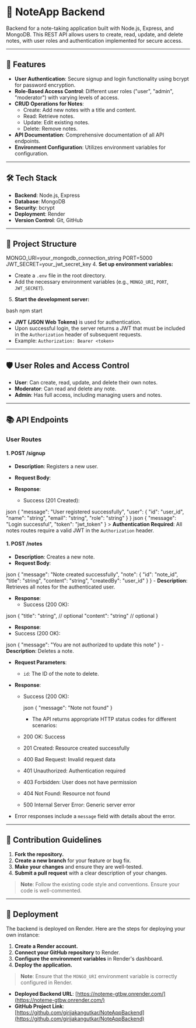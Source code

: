 
# 📘 NoteApp Backend

Backend for a note-taking application built with Node.js, Express, and MongoDB. This REST API allows users to create, read, update, and delete notes, with user roles and authentication implemented for secure access.

---

## 🚀 Features

- **User Authentication**: Secure signup and login functionality using bcrypt for password encryption.
- **Role-Based Access Control**: Different user roles ("user", "admin", "moderator") with varying levels of access.
- **CRUD Operations for Notes**:
  - Create: Add new notes with a title and content.
  - Read: Retrieve notes.
  - Update: Edit existing notes.
  - Delete: Remove notes.
- **API Documentation**: Comprehensive documentation of all API endpoints.
- **Environment Configuration**: Utilizes environment variables for configuration.

---

## 🛠️ Tech Stack

- **Backend**: Node.js, Express
- **Database**: MongoDB
- **Security**: bcrypt
- **Deployment**: Render
- **Version Control**: Git, GitHub

---

## 📂 Project Structure


MONGO_URI=your_mongodb_connection_string
PORT=5000
JWT_SECRET=your_jwt_secret_key
4. **Set up environment variables:**

   - Create a `.env` file in the root directory.
   - Add the necessary environment variables (e.g., `MONGO_URI`, `PORT`, `JWT_SECRET`).

5. **Start the development server:**

bash
   npm start
   - **JWT (JSON Web Tokens)** is used for authentication.
- Upon successful login, the server returns a JWT that must be included in the `Authorization` header of subsequent requests.
- Example: `Authorization: Bearer <token>`

---

## 🛡️ User Roles and Access Control

- **User**: Can create, read, update, and delete their own notes.
- **Moderator**: Can read and delete any note.
- **Admin**: Has full access, including managing users and notes.

---

## 📚 API Endpoints

### User Routes

#### 1. POST /signup

- **Description**: Registers a new user.
- **Request Body**:

- **Response**:
  - Success (201 Created):

json
    {
      "message": "User registered successfully",
      "user": {
        "id": "user_id",
        "name": "string",
        "email": "string",
        "role": "string"
      }
    }
    json
    {
      "message": "Login successful",
      "token": "jwt_token"
    }
    > **Authentication Required**: All notes routes require a valid JWT in the `Authorization` header.

#### 1. POST /notes

- **Description**: Creates a new note.
- **Request Body**:

json
    {
      "message": "Note created successfully",
      "note": {
        "id": "note_id",
        "title": "string",
        "content": "string",
        "createdBy": "user_id"
      }
    }
    - **Description**: Retrieves all notes for the authenticated user.
- **Response**:
  - Success (200 OK):

json
  {
    "title": "string",    // optional
    "content": "string"  // optional
  }
  - **Response**:
  - Success (200 OK):

json
    {
      "message": "You are not authorized to update this note"
    }
    - **Description**: Deletes a note.
- **Request Parameters**:
  - `id`: The ID of the note to delete.
- **Response**:
  - Success (200 OK):

    json
    {
      "message": "Note not found"
    }
    - The API returns appropriate HTTP status codes for different scenarios:
  - 200 OK: Success
  - 201 Created: Resource created successfully
  - 400 Bad Request: Invalid request data
  - 401 Unauthorized: Authentication required
  - 403 Forbidden: User does not have permission
  - 404 Not Found: Resource not found
  - 500 Internal Server Error: Generic server error

- Error responses include a `message` field with details about the error.

---

## 🤝 Contribution Guidelines

1. **Fork the repository.**
2. **Create a new branch** for your feature or bug fix.
3. **Make your changes** and ensure they are well-tested.
4. **Submit a pull request** with a clear description of your changes.

> **Note**: Follow the existing code style and conventions.  Ensure your code is well-commented.

---

## 🚀 Deployment

The backend is deployed on Render.  Here are the steps for deploying your own instance:

1. **Create a Render account.**
2. **Connect your GitHub repository** to Render.
3. **Configure the environment variables** in Render's dashboard.
4. **Deploy the application.**

> **Note**: Ensure that the `MONGO_URI` environment variable is correctly configured in Render.

- **Deployed Backend URL**: [https://noteme-gtbw.onrender.com/](https://noteme-gtbw.onrender.com/)
- **GitHub Project Link**: [https://github.com/girijakangutkar/NoteAppBackend](https://github.com/girijakangutkar/NoteAppBackend)
